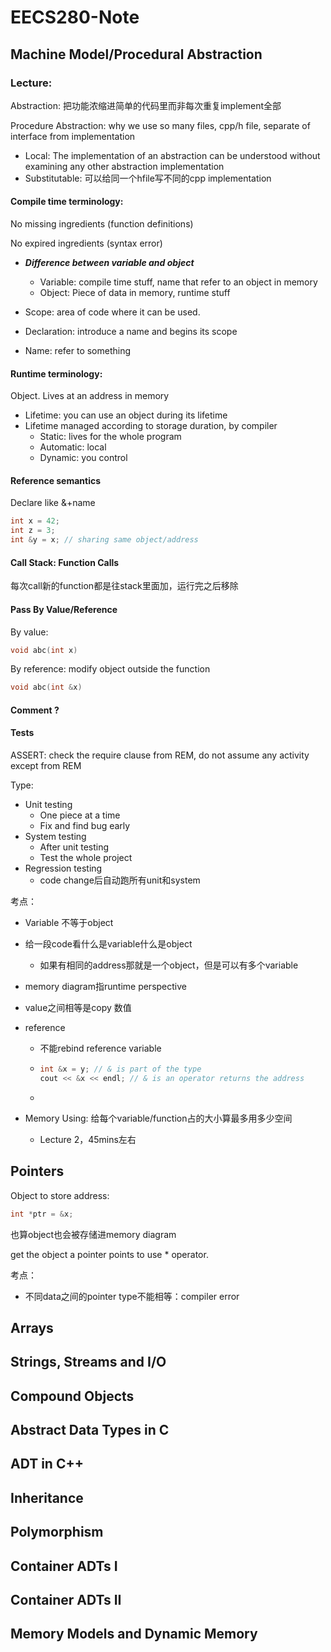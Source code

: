 # EECS280-Note

## Machine Model/Procedural Abstraction

### Lecture:

Abstraction: 把功能浓缩进简单的代码里而非每次重复implement全部

Procedure Abstraction: why we use so many files, cpp/h file, separate of interface from implementation

- Local: The implementation of an abstraction can be understood without examining any other abstraction implementation
- Substitutable:  可以给同一个hfile写不同的cpp implementation

#### Compile time terminology:

No missing ingredients (function definitions)

No expired ingredients (syntax error)

- ***Difference between variable and object***
  - Variable: compile time stuff, name that refer to an object in memory
  - Object: Piece of data in memory, runtime stuff



- Scope: area of code where it can be used.
- Declaration: introduce a name and begins its scope
- Name: refer to something

#### Runtime terminology:

Object. Lives at an address in memory

- Lifetime: you can use an object during its lifetime
- Lifetime managed according to storage duration, by compiler
  - Static: lives for the whole program
  - Automatic: local
  - Dynamic: you control

#### Reference semantics

Declare like &+name

```c++
int x = 42;
int z = 3;
int &y = x; // sharing same object/address
```

#### Call Stack: Function Calls

每次call新的function都是往stack里面加，运行完之后移除

#### Pass By Value/Reference

By value:

```c++
void abc(int x)
```

By reference: modify object outside the function

```c++
void abc(int &x)
```

#### Comment ?

#### Tests

ASSERT: check the require clause from REM, do not assume any activity except from REM

Type: 

- Unit testing
  - One piece at a time
  - Fix and find bug early
- System testing
  - After unit testing
  - Test the whole project
- Regression testing
  - code change后自动跑所有unit和system



考点：

- Variable 不等于object

- 给一段code看什么是variable什么是object

  - 如果有相同的address那就是一个object，但是可以有多个variable

- memory diagram指runtime perspective

- value之间相等是copy 数值

- reference

  - 不能rebind reference variable

  - ```c++
    int &x = y; // & is part of the type
    cout << &x << endl; // & is an operator returns the address
    ```

  - 

- Memory Using: 给每个variable/function占的大小算最多用多少空间

  - Lecture 2，45mins左右

## Pointers

Object to store address: 

```c++
int *ptr = &x;
```

也算object也会被存储进memory diagram

get the object a pointer points to use * operator. 

考点：

- 不同data之间的pointer type不能相等：compiler error

## Arrays

## Strings, Streams and I/O

## Compound Objects

## Abstract Data Types in C

## ADT in C++

## Inheritance 

## Polymorphism

## Container ADTs I

## Container ADTs II

## Memory Models and Dynamic Memory





